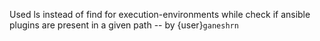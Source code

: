 Used ls instead of find for execution-environments while
check if ansible plugins are present in a given path -- by {user}`ganeshrn`
